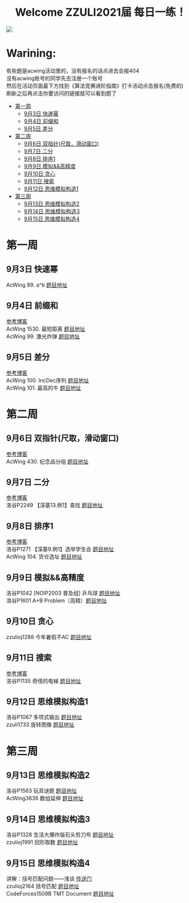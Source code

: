 <h1 align="center">Welcome ZZULI2021届 每日一练！</h1>
<img src="https://i.loli.net/2021/09/11/8ljsGO6v2w3Nb7h.png">

# Warining:
有些题是acwing活动里的，没有报名的话点进去会报404    
没有acwing账号的同学先去注册一个账号    
然后在活动页面最下方找到《算法竞赛进阶指南》打卡活动点击报名(免费的)    
刷新之后再点击你要访问的链接就可以看到题了  

- [第一周](#第一周)
  - [9月3日 快速幂](#9月3日-快速幂)
  - [9月4日 前缀和](#9月4日-前缀和)
  - [9月5日 差分](#9月5日-差分)
- [第二周](#第二周)
  - [9月6日 双指针(尺取，滑动窗口)](#9月6日-双指针尺取滑动窗口)
  - [9月7日 二分](#9月7日-二分)
  - [9月8日 排序1](#9月8日-排序1)
  - [9月9日 模拟&&高精度](#9月9日-模拟高精度)
  - [9月10日 贪心](#9月10日-贪心)
  - [9月11日 搜索](#9月11日-搜索)
  - [9月12日 思维模拟构造1](#9月12日-思维模拟构造1)
- [第三周](#第三周)
  - [9月13日 思维模拟构造2](#9月13日-思维模拟构造2)
  - [9月14日 思维模拟构造3](#9月14日-思维模拟构造3)
  - [9月15日 思维模拟构造4](#9月15日-思维模拟构造4)

# 第一周

## 9月3日 快速幂

AcWing 89. a^b [题目地址](https://www.acwing.com/activity/content/problem/content/323/)  

## 9月4日 前缀和  

[参考博客](https://blog.csdn.net/weixin_45629285/article/details/111146240)  
AcWing 1530. 最短距离 [题目地址](https://www.acwing.com/problem/content/description/1532/)  
AcWing 99. 激光炸弹 [题目地址](https://www.acwing.com/activity/content/problem/content/333/)  

## 9月5日 差分  

[参考博客](https://blog.csdn.net/weixin_45629285/article/details/111146240)    
AcWing 100. IncDec序列 [题目地址](https://www.acwing.com/activity/content/problem/content/334/)  
AcWing 101. 最高的牛 [题目地址](https://www.acwing.com/activity/content/problem/content/335/)  

# 第二周

## 9月6日 双指针(尺取，滑动窗口) 

[参考博客](https://www.cnblogs.com/huansky/p/13488234.html)  
AcWing 430. 纪念品分组 [题目地址](https://www.acwing.com/problem/content/432/)

## 9月7日 二分  

[参考博客](https://zhuanlan.zhihu.com/p/40579713)   
洛谷P2249 【深基13.例1】查找 [题目地址](https://www.luogu.com.cn/problem/P2249)  

## 9月8日 排序1  

[参考博客](https://www.luogu.com.cn/problem/solution/P1271)  
洛谷P1271 【深基9.例1】选举学生会 [题目地址](https://www.luogu.com.cn/problem/P1271)  
AcWing 104. 货仓选址 [题目地址](https://www.acwing.com/activity/content/problem/content/338/)  

## 9月9日 模拟&&高精度  

洛谷P1042 [NOIP2003 普及组] 乒乓球 [题目地址](https://www.luogu.com.cn/problem/P1042)  
洛谷P1601 A+B Problem（高精）[题目地址](https://www.luogu.com.cn/problem/P1601)  

## 9月10日 贪心  

zzulioj1288 今年暑假不AC [题目地址](http://acm.zzuli.edu.cn/problem.php?id=1288)  

## 9月11日 搜索  

[参考博客](https://www.luogu.com.cn/problem/solution/P1135)  
洛谷P1135 奇怪的电梯 [题目地址](https://www.luogu.com.cn/problem/P1135)  

## 9月12日 思维模拟构造1

洛谷P1067 多项式输出 [题目地址](https://www.luogu.com.cn/problem/P1067)  
zzuli1733 旋转图像 [题目地址](http://acm.zzuli.edu.cn/problem.php?id=1733)  

# 第三周

## 9月13日 思维模拟构造2

洛谷P1563 玩具谜题 [题目地址](https://www.luogu.com.cn/problem/P1563)  
AcWing3636 数组延伸 [题目地址](https://www.acwing.com/problem/content/3639/)

## 9月14日 思维模拟构造3

洛谷P1328 生活大爆炸版石头剪刀布 [题目地址](https://www.luogu.com.cn/problem/P1328)  
zzulioj1991 回形取数 [题目地址](http://acm.zzuli.edu.cn/problem.php?id=1991)

## 9月15日 思维模拟构造4

讲解：括号匹配问题——浅谈 [传送门](https://github.com/Chivas-Regal/ZZULI_ACM_PRACTICE/blob/main/Practice/%E6%8B%AC%E5%8F%B7%E5%8C%B9%E9%85%8D%E9%97%AE%E9%A2%98%E2%80%94%E2%80%94%E6%B5%85%E8%B0%88.md)  
zzulioj2164 括号匹配 [题目地址](http://acm.zzuli.edu.cn/problem.php?id=2164)  
CodeForces1509B TMT Document [题目地址](https://codeforces.com/problemset/problem/1509/B)

